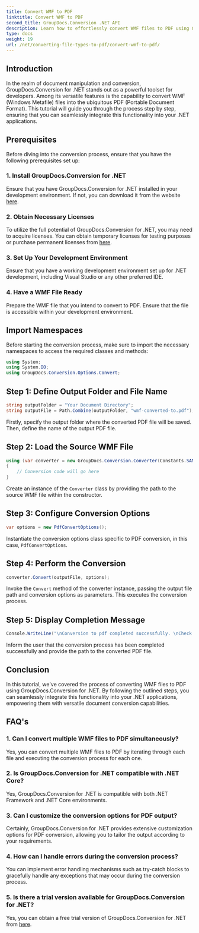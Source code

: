 ```yaml
---
title: Convert WMF to PDF
linktitle: Convert WMF to PDF
second_title: GroupDocs.Conversion .NET API
description: Learn how to effortlessly convert WMF files to PDF using GroupDocs.Conversion for .NET. Follow our step-by-step tutorial.
type: docs
weight: 19
url: /net/converting-file-types-to-pdf/convert-wmf-to-pdf/
---
```

## Introduction
In the realm of document manipulation and conversion, GroupDocs.Conversion for .NET stands out as a powerful toolset for developers. Among its versatile features is the capability to convert WMF (Windows Metafile) files into the ubiquitous PDF (Portable Document Format). This tutorial will guide you through the process step by step, ensuring that you can seamlessly integrate this functionality into your .NET applications.
## Prerequisites
Before diving into the conversion process, ensure that you have the following prerequisites set up:
### 1. Install GroupDocs.Conversion for .NET
Ensure that you have GroupDocs.Conversion for .NET installed in your development environment. If not, you can download it from the website [here](https://releases.groupdocs.com/conversion/net/).
### 2. Obtain Necessary Licenses
To utilize the full potential of GroupDocs.Conversion for .NET, you may need to acquire licenses. You can obtain temporary licenses for testing purposes or purchase permanent licenses from [here](https://purchase.groupdocs.com/buy).
### 3. Set Up Your Development Environment
Ensure that you have a working development environment set up for .NET development, including Visual Studio or any other preferred IDE.
### 4. Have a WMF File Ready
Prepare the WMF file that you intend to convert to PDF. Ensure that the file is accessible within your development environment.

## Import Namespaces
Before starting the conversion process, make sure to import the necessary namespaces to access the required classes and methods:
```csharp
using System;
using System.IO;
using GroupDocs.Conversion.Options.Convert;
```

## Step 1: Define Output Folder and File Name
```csharp
string outputFolder = "Your Document Directory";
string outputFile = Path.Combine(outputFolder, "wmf-converted-to.pdf");
```
Firstly, specify the output folder where the converted PDF file will be saved. Then, define the name of the output PDF file.
## Step 2: Load the Source WMF File
```csharp
using (var converter = new GroupDocs.Conversion.Converter(Constants.SAMPLE_WMF))
{
    // Conversion code will go here
}
```
Create an instance of the `Converter` class by providing the path to the source WMF file within the constructor.
## Step 3: Configure Conversion Options
```csharp
var options = new PdfConvertOptions();
```
Instantiate the conversion options class specific to PDF conversion, in this case, `PdfConvertOptions`.
## Step 4: Perform the Conversion
```csharp
converter.Convert(outputFile, options);
```
Invoke the `Convert` method of the converter instance, passing the output file path and conversion options as parameters. This executes the conversion process.
## Step 5: Display Completion Message
```csharp
Console.WriteLine("\nConversion to pdf completed successfully. \nCheck output in {0}", outputFolder);
```
Inform the user that the conversion process has been completed successfully and provide the path to the converted PDF file.

## Conclusion
In this tutorial, we've covered the process of converting WMF files to PDF using GroupDocs.Conversion for .NET. By following the outlined steps, you can seamlessly integrate this functionality into your .NET applications, empowering them with versatile document conversion capabilities.
## FAQ's
### 1. Can I convert multiple WMF files to PDF simultaneously?
Yes, you can convert multiple WMF files to PDF by iterating through each file and executing the conversion process for each one.
### 2. Is GroupDocs.Conversion for .NET compatible with .NET Core?
Yes, GroupDocs.Conversion for .NET is compatible with both .NET Framework and .NET Core environments.
### 3. Can I customize the conversion options for PDF output?
Certainly, GroupDocs.Conversion for .NET provides extensive customization options for PDF conversion, allowing you to tailor the output according to your requirements.
### 4. How can I handle errors during the conversion process?
You can implement error handling mechanisms such as try-catch blocks to gracefully handle any exceptions that may occur during the conversion process.
### 5. Is there a trial version available for GroupDocs.Conversion for .NET?
Yes, you can obtain a free trial version of GroupDocs.Conversion for .NET from [here](https://releases.groupdocs.com/).
